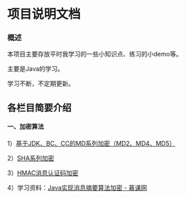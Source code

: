 
# 项目说明文档

### 概述

本项目主要存放平时我学习的一些小知识点、练习的小demo等。

主要是Java的学习。

学习不断，不定期更新。


## 各栏目简要介绍

#### 一、加密算法

1）[基于JDK、BC、CC的MD系列加密（MD2、MD4、MD5）](https://github.com/chensanwa/demo/blob/master/src/main/java/com/demo/security/md/ImoocMD.java)

2）[SHA系列加密](https://github.com/chensanwa/demo/blob/master/src/main/java/com/demo/security/sha/ImoocSHA.java)

3）[HMAC消息认证码加密](https://github.com/chensanwa/demo/blob/master/src/main/java/com/demo/security/hmac/ImoocHmac.java)

4）学习资料：[Java实现消息摘要算法加密 - 慕课网](https://www.imooc.com/learn/286)





